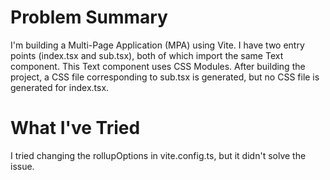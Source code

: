 # Problem Summary

I'm building a Multi-Page Application (MPA) using Vite. I have two entry points (index.tsx and sub.tsx), both of which import the same Text component. This Text component uses CSS Modules. After building the project, a CSS file corresponding to sub.tsx is generated, but no CSS file is generated for index.tsx.

# What I've Tried

I tried changing the rollupOptions in vite.config.ts, but it didn't solve the issue.